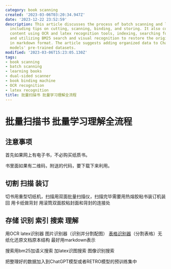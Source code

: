 ```yaml
---
category: book scanning
created: '2023-03-06T03:20:34.947Z'
date: '2023-12-22 23:52:59'
description: This article discusses the process of batch scanning and learning books,
  including tips on cutting, scanning, binding, and storing. It also covers recognizing
  content using OCR and latex recognition tools, indexing, searching for content,
  and utilizing BM25 search and visual recognition to restore the original structure
  in markdown format. The article suggests adding organized data to ChatGPT or RETRO
  models' pre-trained datasets.
modified: '2023-03-06T15:23:05.130Z'
tags:
- book scanning
- batch scanning
- learning books
- dual-sided scanner
- book binding machine
- OCR recognition
- latex recognition
title: 批量扫描书 批量学习理解全流程
---
```


# 批量扫描书 批量学习理解全流程

## 注意事项

首先如果网上有电子书，不必购买纸质书。

书里面如果有二维码，附送的代码，要下载下来利用。

## 切割 扫描 装订

切书用重型切纸机，扫描用双面批量扫描仪，扫描完毕需要用热熔胶粘书装订机装回 用卡纸做背封 用滚筒双面胶粘封面和背封的连接处

## 存储 识别 索引 搜索 理解

用OCR latex识别器 图片识别器（识别并分割配图） [表格识别器](https://aistudio.baidu.com/aistudio/projectdetail/5631155?channelType=0&channel=0)（分割表格）无纸化还原文档原本结构 最好用markdown表示

搜索用bm25加语义搜索 加latex识图搜索 图像识别搜索

把整理好的数据加入到ChatGPT模型或者RETRO模型的预训练集中
